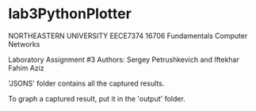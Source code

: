 # lab3PythonPlotter
 
NORTHEASTERN UNIVERSITY 
EECE7374 16706 Fundamentals Computer Networks


Laboratory Assignment #3
Authors: Sergey Petrushkevich and Iftekhar Fahim Aziz

'JSONS' folder contains all the captured results.

To graph a captured result, put it in the 'output' folder.